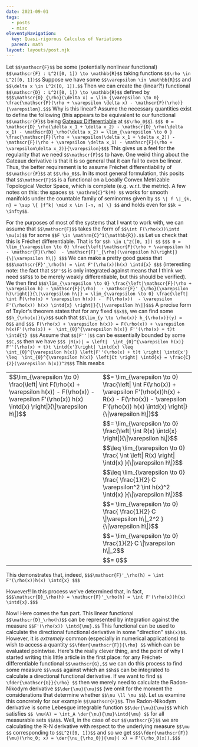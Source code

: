 ```yaml
---
date: 2021-09-01
tags:
  - posts
  - misc
eleventyNavigation:
  key: Quasi-rigorous Calculus of Variations
  parent: math
layout: layouts/post.njk
---
```





Let `$$\mathscr{F}$$` be some (potentially nonlinear functional) `$$\mathscr{F} : L^2([0, 1]) \to \mathbb{R}$$` 
taking functions `$$\rho \in L^2([0, 1])$$`  Suppose we have some `$$\varepsilon \in \mathbb{R}$$` and `$$\delta x \in L^2([0, 1]).$$` Then we can create the (linear?!) functional `$$\mathscr{D} : L^2([0, 1]) \to \mathbb{R}$$` defined by `$$$\mathscr{D}_{\rho}(\delta x) = \lim_{\varepsilon \to 0} \frac{\mathscr{F}(\rho + \varepsilon \delta x) - \mathscr{F}(\rho)}{\varepsilon}.$$$` Why is this linear?
Assume the necessary quantities exist to define the following (this appears to be equivalent to our functional `$$\mathscr{F}$$` being [Gateaux Differentiable](https://en.wikipedia.org/wiki/Gateaux_derivative) at `$$\rho_0$$`). 
`$$$ 0 = \mathscr{D}_\rho(\delta x_1 + \delta x_2) - \mathscr{D}_\rho(\delta x_1) - \mathscr{D}_\rho(\delta x_2) = \lim_{\varepsilon \to 0 } \frac{\mathscr{F}(\rho + \varepsilon(\delta x_1 + \delta x_2)) - \mathscr{F}(\rho + \varepsilon \delta x_1) - \mathscr{F}(\rho + \varepsilon\delta x_2)}{\varepsilon}$$$`
This gives us a feel for the regularity that we need `$$\mathscr{F}$$` to have. One weird thing about the Gateaux derivative is that
it is so general that it can fail to even be linear. Thus, the better requirement is to assume Fréchet differentiability of `$$\mathscr{F}$$` at `$$\rho_0$$`.
In its most general formulation, this posits that `$$\mathscr{F}$$` is a functional on a Locally Convex Metrizable Topological Vector Space, which is complete (e.g. w.r.t. the metric).
A few notes on this: the spaces `$$ \mathrm{C}^k(M) $$` works for smooth manifolds under the countable family of 
seminorms given by `$$ \| f \|_{k, n} = \sup \{ |f^k| \mid x \in [-n, n] \} $$` and holds even for `$$k = \infty$$`. 


For the purposes of most of the systems that I want to work with, we can assume that `$$\mathscr{F}$$` 
takes the form of `$$\int F(\rho(x))\intd \mu(x)$$` for some 
`$$F \in \mathrm{C}^1(\mathbb{R}).$$` 
Let us check that this is Fréchet differentiable. 
That is for `$$h \in L^2([0, 1]) $$`
`$$$ 0 = \lim_{\varepsilon \to 0} \frac{\left|\mathscr{F}(\rho + \varepsilon h) - \mathscr{F}(\rho)  - \mathscr{F}'_{\rho}(\varepsilon h)\right|}{\|\varepsilon h\|} $$$`
We can make a pretty good guess that 
`$$$\mathscr{F}'_\rho(h) = \int F'(\rho(x))h(x) \intd{x} $$$`
(interesting note: the fact that `$$F'$$` is only integrated against means that I think we need `$$F$$` to be merely weakly differentiable,
but this should be verified). We then find
`$$$\lim_{\varepsilon \to 0} \frac{\left|\mathscr{F}(\rho + \varepsilon h) - \mathscr{F}(\rho)  - \mathscr{F}'_{\rho}(\varepsilon h)\right|}{\|\varepsilon h\|} = \lim_{\varepsilon \to 0} \frac{\left| \int F(\rho(x) + \varepsilon h(x)) -  F(\rho(x))  - \varepsilon F'(\rho(x)) h(x) \intd{x} \right|}{\|\varepsilon h\|}$$$`
A precise form of Taylor's theorem states that for any fixed `$$x$$`, we can find some `$$h_{\rho(x)}(y)$$` such that `$$\lim_{y \to \rho(x)} h_{\rho(x)}(y) = 0$$` and 
`$$$ F(\rho(x) + \varepsilon h(x)) = F(\rho(x)) + \varepsilon h(x)F'(\rho(x)) +  \int_{0}^{\varepsilon h(x)} F''(\rho(x) + t)t \intd{t} $$$`
Assume that `$$|F''|$$` can be essentially bounded by some `$$C,$$` then we have 
`$$$ |R(x)| = \left|  \int_{0}^{\varepsilon h(x)} F''(\rho(x) + t)t \intd{x'}\right| \intd{x} \leq  \int_{0}^{\varepsilon h(x)} \left|F''(\rho(x) + t)t \right| \intd{x'}  \leq  \int_{0}^{\varepsilon h(x)} \left|Ct \right| \intd{x} = \frac{C}{2}(\varepsilon h(x))^2$$$`
This meabs 
<table class="eqn">
  <tr>
    <td>$$\lim_{\varepsilon \to 0} \frac{\left| \int F(\rho(x) + \varepsilon h(x)) -  F(\rho(x))  - \varepsilon F'(\rho(x)) h(x) \intd{x} \right|}{\|\varepsilon h\|}$$</td><td>$$= \lim_{\varepsilon \to 0} \frac{\left| \int F(\rho(x)) + \varepsilon F'(\rho(x))h(x) + R(x) -  F(\rho(x))  - \varepsilon F'(\rho(x)) h(x) \intd{x} \right|}{\|\varepsilon h\|}$$</td>
  </tr>
  <tr>
    <td></td><td>$$= \lim_{\varepsilon \to 0} \frac{\left| \int  R(x)  \intd{x} \right|}{\|\varepsilon h\|}$$</td>
  </tr>
  <tr>
    <td></td><td>$$\leq \lim_{\varepsilon \to 0} \frac{ \int \left| R(x) \right| \intd{x} }{\|\varepsilon h\|}$$</td>
  </tr>
  <tr>
    <td></td><td>$$\leq \lim_{\varepsilon \to 0} \frac{ \frac{1}{2} C \varepsilon^2 \int h(x)^2 \intd{x} }{\|\varepsilon h\|}$$</td>
  </tr>
  <tr>
    <td></td><td>$$= \lim_{\varepsilon \to 0} \frac{ \frac{1}{2} C  \|\varepsilon h\|_2^2 }{\|\varepsilon h\|}$$</td>
  </tr>
  <tr>
    <td></td><td>$$= \lim_{\varepsilon \to 0} \frac{1}{2} C  \|\varepsilon h\|_2$$</td>
  </tr>
  <tr>
    <td></td><td>$$= 0$$</td>
  </tr>
</table>

This demonstrates that, indeed, 
`$$$\mathscr{F}'_\rho(h) = \int F'(\rho(x))h(x) \intd{x} $$$`


However!! In this process we've determined that, in fact, 
`$$$\mathscr{D}_\rho(h) = \mathscr{F}'_\rho(h) = \int F'(\rho(x))h(x) \intd{x}.$$$`

Now! Here comes the fun part. This linear functional `$$\mathscr{D}_\rho(h)$$` can be represented by
integration against the measure `$$F'(\rho(x)) \intd{\mu}.$$` This functional can be used to calculate the directional
functional derivative in some "direction" `$$h(x)$$`. However, it is _extremely_ common (especially in numerical applications) to
wish to access a quantity `$$\fder{\mathscr{F}}{\rho} $$` which can be evaluated pointwise.
Here's the really clever thing, and the point of why I started writing this little article in the first place:
for any Fréchet-differentiable functional `$$\mathscr{G},$$` we can do this process to find some measure `$$\nu$$` 
against which an `$$h$$` can be integrated to calculate a directional functional derivative. If we want to find `$$ \fder{\mathscr{G}}{\rho} $$`
then we merely need to calculate the Radon-Nikodym derivative `$$\der{\nu}{\mu}$$` (we omit for the moment the considerations
that determine whether `$$\nu \ll \mu $$`). 
Let us examine this concretely for our example `$$\mathscr{F}$$`. The Radon-Nikodym derivative is some Lebesgue integrable function
`$$\der{\nu}{\mu}$$` which satisfies `$$ \nu(A) = \int_A \der{\nu}{\mu}\intd{\mu} $$` for all measurable sets `$$A$$`. Well, in the case
of our `$$\mathscr{F}$$` we are calculating the R-N derivative with respect to the underlying measure `$$\mu $$` corresponding to `$$L^2([0, 1])$$`
and so we get `$$$\fder{\mathscr{F}}{\mu}(\rho_0; x) = \der{\nu_{\rho_0}}{\mu}( x) = F'(\rho_0(x)).$$$`